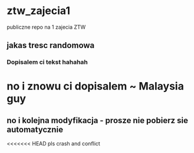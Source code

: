 # ztw_zajecia1
publiczne repo na 1 zajecia ZTW


## jakas tresc randomowa 
### Dopisalem ci tekst hahahah

# no i znowu ci dopisalem ~ Malaysia guy
## no i kolejna modyfikacja - prosze nie pobierz sie automatycznie

<<<<<<< HEAD
pls crash and conflict
